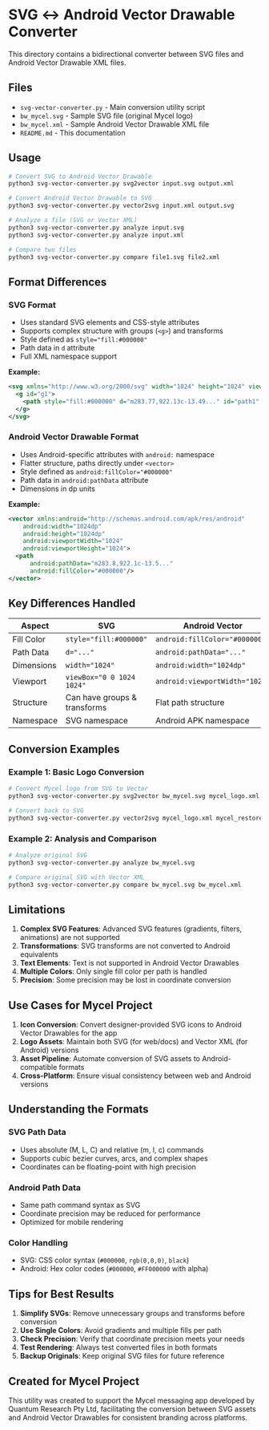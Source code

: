 # SVG ↔ Android Vector Drawable Converter

This directory contains a bidirectional converter between SVG files and Android Vector Drawable XML files.

## Files

- `svg-vector-converter.py` - Main conversion utility script
- `bw_mycel.svg` - Sample SVG file (original Mycel logo)
- `bw_mycel.xml` - Sample Android Vector Drawable XML file
- `README.md` - This documentation

## Usage

```bash
# Convert SVG to Android Vector Drawable
python3 svg-vector-converter.py svg2vector input.svg output.xml

# Convert Android Vector Drawable to SVG
python3 svg-vector-converter.py vector2svg input.xml output.svg

# Analyze a file (SVG or Vector XML)
python3 svg-vector-converter.py analyze input.svg
python3 svg-vector-converter.py analyze input.xml

# Compare two files
python3 svg-vector-converter.py compare file1.svg file2.xml
```

## Format Differences

### SVG Format
- Uses standard SVG elements and CSS-style attributes
- Supports complex structure with groups (`<g>`) and transforms
- Style defined as `style="fill:#000000"`
- Path data in `d` attribute
- Full XML namespace support

**Example:**
```xml
<svg xmlns="http://www.w3.org/2000/svg" width="1024" height="1024" viewBox="0 0 1024 1024">
  <g id="g1">
    <path style="fill:#000000" d="m283.77,922.13c-13.49..." id="path1" />
  </g>
</svg>
```

### Android Vector Drawable Format
- Uses Android-specific attributes with `android:` namespace
- Flatter structure, paths directly under `<vector>`
- Style defined as `android:fillColor="#000000"`
- Path data in `android:pathData` attribute
- Dimensions in dp units

**Example:**
```xml
<vector xmlns:android="http://schemas.android.com/apk/res/android"
    android:width="1024dp"
    android:height="1024dp"
    android:viewportWidth="1024"
    android:viewportHeight="1024">
  <path
      android:pathData="m283.8,922.1c-13.5..."
      android:fillColor="#000000"/>
</vector>
```

## Key Differences Handled

| Aspect | SVG | Android Vector |
|--------|-----|----------------|
| Fill Color | `style="fill:#000000"` | `android:fillColor="#000000"` |
| Path Data | `d="..."` | `android:pathData="..."` |
| Dimensions | `width="1024"` | `android:width="1024dp"` |
| Viewport | `viewBox="0 0 1024 1024"` | `android:viewportWidth="1024"` |
| Structure | Can have groups & transforms | Flat path structure |
| Namespace | SVG namespace | Android APK namespace |

## Conversion Examples

### Example 1: Basic Logo Conversion

```bash
# Convert Mycel logo from SVG to Vector
python3 svg-vector-converter.py svg2vector bw_mycel.svg mycel_logo.xml

# Convert back to SVG
python3 svg-vector-converter.py vector2svg mycel_logo.xml mycel_restored.svg
```

### Example 2: Analysis and Comparison

```bash
# Analyze original SVG
python3 svg-vector-converter.py analyze bw_mycel.svg

# Compare original SVG with Vector XML
python3 svg-vector-converter.py compare bw_mycel.svg bw_mycel.xml
```

## Limitations

1. **Complex SVG Features**: Advanced SVG features (gradients, filters, animations) are not supported
2. **Transformations**: SVG transforms are not converted to Android equivalents
3. **Text Elements**: Text is not supported in Android Vector Drawables
4. **Multiple Colors**: Only single fill color per path is handled
5. **Precision**: Some precision may be lost in coordinate conversion

## Use Cases for Mycel Project

1. **Icon Conversion**: Convert designer-provided SVG icons to Android Vector Drawables for the app
2. **Logo Assets**: Maintain both SVG (for web/docs) and Vector XML (for Android) versions
3. **Asset Pipeline**: Automate conversion of SVG assets to Android-compatible formats
4. **Cross-Platform**: Ensure visual consistency between web and Android versions

## Understanding the Formats

### SVG Path Data
- Uses absolute (M, L, C) and relative (m, l, c) commands
- Supports cubic bezier curves, arcs, and complex shapes
- Coordinates can be floating-point with high precision

### Android Path Data
- Same path command syntax as SVG
- Coordinate precision may be reduced for performance
- Optimized for mobile rendering

### Color Handling
- SVG: CSS color syntax (`#000000`, `rgb(0,0,0)`, `black`)
- Android: Hex color codes (`#000000`, `#FF000000` with alpha)

## Tips for Best Results

1. **Simplify SVGs**: Remove unnecessary groups and transforms before conversion
2. **Use Single Colors**: Avoid gradients and multiple fills per path
3. **Check Precision**: Verify that coordinate precision meets your needs
4. **Test Rendering**: Always test converted files in both formats
5. **Backup Originals**: Keep original SVG files for future reference

## Created for Mycel Project

This utility was created to support the Mycel messaging app developed by Quantum Research Pty Ltd, facilitating the conversion between SVG assets and Android Vector Drawables for consistent branding across platforms.